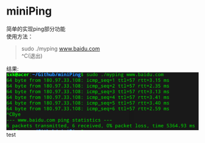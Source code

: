 # miniPing
简单的实现ping部分功能   
使用方法：
> sudo ./myping www.baidu.com   
> ^C(退出)

结果:   
![image](https://github.com/SoulMateK/miniPing/blob/master/result/result.png)
test
